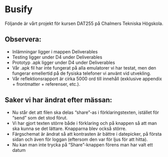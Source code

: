 # Busify

Följande är vårt projekt för kursen DAT255 på Chalmers Tekniska Högskola.

## Observera:
* Inlämningar ligger i mappen Deliverables
* Testing ligger under D4 under Deliverables
* Prototyp .apk ligger under D4 under Deliverables
* Vår .apk fil har inte fungerat på alla emulatorer vi har testat, men den fungerar emellertid på de fysiska telefoner vi använt vid utvekling.
* Vår reflektionsrapport är cirka 5000 ord till innehåll (exklusive appendix + frontmatter + referenser, etc.).

## Saker vi har ändrat efter mässan:
* Nu står det att filen ska delas “share”-as i förklaringstexten, istället för “send” som det stod förut.
* Vi har gjort texten större både i förklaring och på knappen så att man ska kunna se det lättare. Knapparna blev också större.
* Färgschemat är ändrat så att kontrasten är bättre i datepicker, på första sidan och även för loggan (eftersom den var för ljus för att hitta).
* Nu kan man inte trycka på “Share”-knappen förens man har valt ett datum
